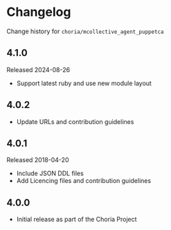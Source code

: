 # Changelog

Change history for `choria/mcollective_agent_puppetca`

## 4.1.0

Released 2024-08-26

 * Support latest ruby and use new module layout

## 4.0.2

 * Update URLs and contribution guidelines

## 4.0.1

Released 2018-04-20

 * Include JSON DDL files
 * Add Licencing files and contribution guidelines

## 4.0.0

 * Initial release as part of the Choria Project

